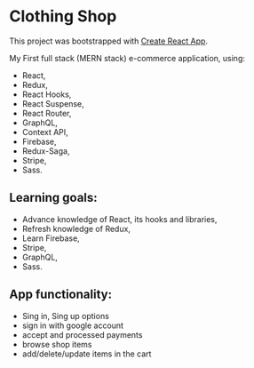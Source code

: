 # Clothing Shop 

This project was bootstrapped with [Create React App](https://github.com/facebook/create-react-app).

My First full stack (MERN stack) e-commerce application, using:
- React, 
- Redux, 
- React Hooks, 
- React Suspense, 
- React Router, 
- GraphQL, 
- Context API, 
- Firebase, 
- Redux-Saga, 
- Stripe, 
- Sass.

## Learning goals:
- Advance knowledge of React, its hooks and libraries,
- Refresh knowledge of Redux,
- Learn Firebase,
- Stripe,
- GraphQL,
- Sass.

## App functionality:
- Sing in, Sing up options
- sign in with google account
- accept and processed payments
- browse shop items
- add/delete/update items in the cart

